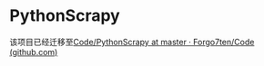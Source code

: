 # PythonScrapy

该项目已经迁移至[Code/PythonScrapy at master · Forgo7ten/Code (github.com)](https://github.com/Forgo7ten/Code/tree/master/PythonScrapy)

